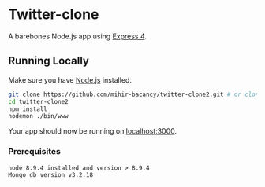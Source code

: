 # Twitter-clone

A barebones Node.js app using [Express 4](http://expressjs.com/).

## Running Locally

Make sure you have [Node.js](http://nodejs.org/) installed.

```sh
git clone https://github.com/mihir-bacancy/twitter-clone2.git # or clone your own fork
cd twitter-clone2
npm install
nodemon ./bin/www
```

Your app should now be running on [localhost:3000](http://localhost:3000/).

### Prerequisites

```
node 8.9.4 installed and version > 8.9.4
Mongo db version v3.2.18
```
